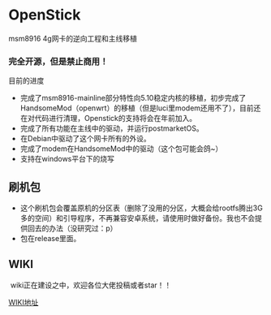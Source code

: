 # OpenStick
msm8916 4g网卡的逆向工程和主线移植

### 完全开源，但是禁止商用！

目前的进度

* 完成了msm8916-mainline部分特性向5.10稳定内核的移植，初步完成了HandsomeMod（openwrt）的移植（但是luci里modem还用不了），目前还在对代码进行清理，Openstick的支持将会在年前加入。
* 完成了所有功能在主线中的驱动，并运行postmarketOS。
* 在Debian中驱动了这个网卡所有的外设。
* 完成了modem在HandsomeMod中的驱动（这个包可能会鸽~）
* 支持在windows平台下的烧写



## 刷机包

* 这个刷机包会覆盖原机的分区表（删除了没用的分区，大概会给rootfs腾出3G多的空间）和引导程序，不再兼容安卓系统，请使用时做好备份。我也不会提供回去的办法（没研究过：p）
* 包在release里面。



## WIKI 

​     wiki正在建设之中，欢迎各位大佬投稿或者star！！

  [WIKI地址](https://www.kancloud.cn/handsomehacker/openstick/content)
